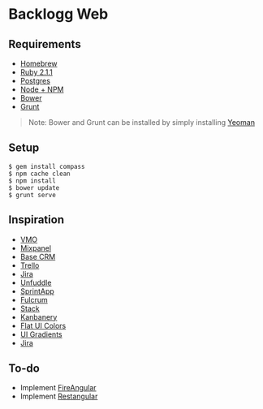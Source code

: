 # Backlogg Web

## Requirements
- [Homebrew](http://brew.sh)
- [Ruby 2.1.1](https://github.com/sstephenson/rbenv#homebrew-on-mac-os-x)
- [Postgres](http://postgresapp.com/)
- [Node + NPM](http://nodejs.org)
- [Bower](http://bower.io)
- [Grunt](http://gruntjs.com)

> Note: Bower and Grunt can be installed by simply installing [Yeoman](http://yeoman.io)

## Setup

```
$ gem install compass
$ npm cache clean
$ npm install
$ bower update
$ grunt serve
```

## Inspiration
- [VMO](https://vwo.com/pricing/)
- [Mixpanel](https://mixpanel.com)
- [Base CRM](https://getbase.com)
- [Trello](http://www.trello.com)
- [Jira](https://www.atlassian.com/software/jira)
- [Unfuddle](https://unfuddle.com)
- [SprintApp](http://www.opensourcerails.com/sprintapp)
- [Fulcrum](http://www.opensourcerails.com/fulcrum)
- [Stack](http://www.getstack.io)
- [Kanbanery](https://kanbanery.com)
- [Flat UI Colors](http://flatuicolors.com)
- [UI Gradients](http://uigradients.com)
- [Jira](http://blogs.atlassian.com/2015/01/sprint-planning-atlassian/)

## To-do
- Implement [FireAngular](https://www.firebase.com/docs/web/libraries/angular/index.html)
- Implement [Restangular](https://github.com/mgonto/restangular)